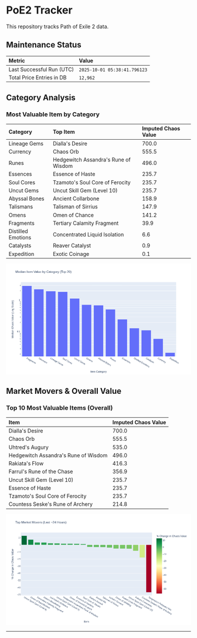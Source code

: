 # PoE2 Tracker

This repository tracks Path of Exile 2 data.

## Maintenance Status

<!-- START_MAINTENANCE -->
| Metric | Value |
|:---|:---|
| Last Successful Run (UTC) | `2025-10-01 05:38:41.796123` |
| Total Price Entries in DB | `12,962` |

<!-- END_MAINTENANCE -->

## Category Analysis

<!-- START_CATEGORY_ANALYSIS -->
### Most Valuable Item by Category
| Category | Top Item | Imputed Chaos Value |
| :--- | :--- | :--- |
| Lineage Gems | Dialla's Desire | 700.0 |
| Currency | Chaos Orb | 555.5 |
| Runes | Hedgewitch Assandra's Rune of Wisdom | 496.0 |
| Essences | Essence of Haste | 235.7 |
| Soul Cores | Tzamoto's Soul Core of Ferocity | 235.7 |
| Uncut Gems | Uncut Skill Gem (Level 10) | 235.7 |
| Abyssal Bones | Ancient Collarbone | 158.9 |
| Talismans | Talisman of Sirrius | 147.9 |
| Omens | Omen of Chance | 141.2 |
| Fragments | Tertiary Calamity Fragment | 39.9 |
| Distilled Emotions | Concentrated Liquid Isolation | 6.6 |
| Catalysts | Reaver Catalyst | 0.9 |
| Expedition | Exotic Coinage | 0.1 |


![Category Analysis Chart](charts/category_analysis.png)
<!-- END_CATEGORY_ANALYSIS -->

## Market Movers & Overall Value

<!-- START_ANALYSIS -->
### Top 10 Most Valuable Items (Overall)
| Item | Imputed Chaos Value |
| :--- | :--- |
| Dialla's Desire | 700.0 |
| Chaos Orb | 555.5 |
| Uhtred's Augury | 535.0 |
| Hedgewitch Assandra's Rune of Wisdom | 496.0 |
| Rakiata's Flow | 416.3 |
| Farrul's Rune of the Chase | 356.9 |
| Uncut Skill Gem (Level 10) | 235.7 |
| Essence of Haste | 235.7 |
| Tzamoto's Soul Core of Ferocity | 235.7 |
| Countess Seske's Rune of Archery | 214.8 |


![Market Movers Chart](charts/market_movers.png)
<!-- END_ANALYSIS -->

---
